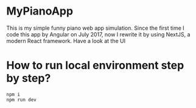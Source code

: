 # MyPianoApp

This is my simple funny piano web app simulation. Since the first time I code this app by Angular on July 2017, 
now I rewrite it by using NextJS, a modern React framework. Have a look at the UI



# How to run local environment step by step?

    npm i
    npm run dev

# 
